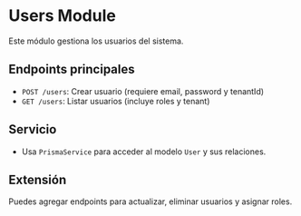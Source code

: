 # Users Module

Este módulo gestiona los usuarios del sistema.

## Endpoints principales
- `POST /users`: Crear usuario (requiere email, password y tenantId)
- `GET /users`: Listar usuarios (incluye roles y tenant)

## Servicio
- Usa `PrismaService` para acceder al modelo `User` y sus relaciones.

## Extensión
Puedes agregar endpoints para actualizar, eliminar usuarios y asignar roles.
